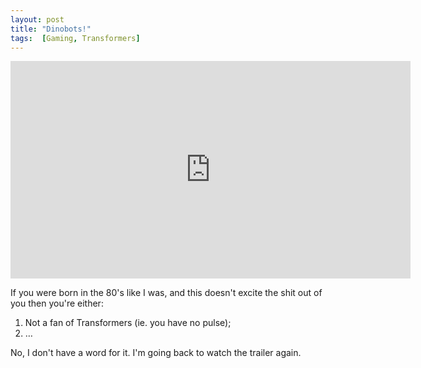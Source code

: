 ```yaml
---
layout: post
title: "Dinobots!"
tags:  [Gaming, Transformers]
---
```


<p><iframe width="640" height="348" src="http://www.youtube.com/embed/C3E358n7pcI?rel=0" frameborder="0" allowfullscreen="allowfullscreen">&nbsp;</iframe></p>

If you were born in the 80's like I was, and this doesn't excite the shit out of you then you're either:

 1. Not a fan of Transformers (ie. you have no pulse);
 2. …

No, I don't have a word for it. I'm going back to watch the trailer again.
